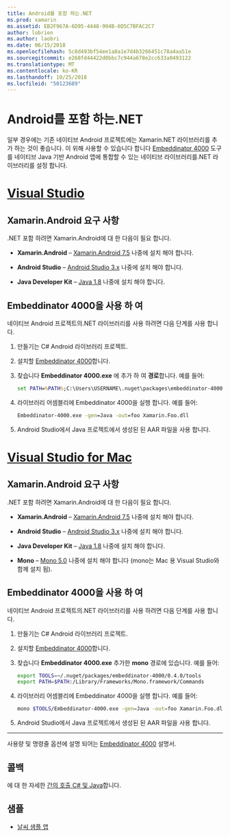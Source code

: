 ```yaml
---
title: Android를 포함 하는.NET
ms.prod: xamarin
ms.assetid: EB2F967A-6D95-4448-994B-6D5C7BFAC2C7
author: lobrien
ms.author: laobri
ms.date: 06/15/2018
ms.openlocfilehash: 5c8d493bf54ee1a8a1e7d4b3266451c78a4aa51e
ms.sourcegitcommit: e268fd44422d0bbc7c944a678e2cc633a0493122
ms.translationtype: MT
ms.contentlocale: ko-KR
ms.lasthandoff: 10/25/2018
ms.locfileid: "50123689"
---
```

# <a name="net-embedding-on-android"></a>Android를 포함 하는.NET

일부 경우에는 기존 네이티브 Android 프로젝트에는 Xamarin.NET 라이브러리를 추가 하는 것이 좋습니다. 이 위해 사용할 수 있습니다 합니다 [Embeddinator 4000](https://www.nuget.org/packages/Embeddinator-4000/) 도구를 네이티브 Java 기반 Android 앱에 통합할 수 있는 네이티브 라이브러리를.NET 라이브러리를 설정 합니다.

# <a name="visual-studiotabwindows"></a>[Visual Studio](#tab/windows)

## <a name="xamarinandroid-requirements"></a>Xamarin.Android 요구 사항

.NET 포함 하려면 Xamarin.Android에 대 한 다음이 필요 합니다.

-   **Xamarin.Android** &ndash; [Xamarin.Android 7.5](https://visualstudio.microsoft.com/xamarin/) 나중에 설치 해야 합니다.

-   **Android Studio** &ndash; [Android Studio 3.x](https://developer.android.com/studio/) 나중에 설치 해야 합니다.

-   **Java Developer Kit** &ndash; [Java 1.8](http://www.oracle.com/technetwork/java/javase/downloads/jdk8-downloads-2133151.html) 나중에 설치 해야 합니다.


## <a name="using-embeddinator-4000"></a>Embeddinator 4000을 사용 하 여

네이티브 Android 프로젝트의.NET 라이브러리를 사용 하려면 다음 단계를 사용 합니다.

1.  만들기는 C# Android 라이브러리 프로젝트.

2.  설치할 [Embeddinator 4000](https://www.nuget.org/packages/Embeddinator-4000/)합니다.

3.  찾습니다 **Embeddinator 4000.exe** 에 추가 하 여 **경로**합니다. 예를 들어:

    ```cmd
    set PATH=%PATH%;C:\Users\USERNAME\.nuget\packages\embeddinator-4000\0.4.0\tools
    ```

4.  라이브러리 어셈블리에 Embeddinator 4000을 실행 합니다. 예를 들어:

    ```cmd
    Embeddinator-4000.exe -gen=Java -out=foo Xamarin.Foo.dll
    ```

5.  Android Studio에서 Java 프로젝트에서 생성된 된 AAR 파일을 사용 합니다.


# <a name="visual-studio-for-mactabmacos"></a>[Visual Studio for Mac](#tab/macos)

## <a name="xamarinandroid-requirements"></a>Xamarin.Android 요구 사항

.NET 포함 하려면 Xamarin.Android에 대 한 다음이 필요 합니다.

-   **Xamarin.Android** &ndash; [Xamarin.Android 7.5](https://visualstudio.microsoft.com/xamarin/) 나중에 설치 해야 합니다.

-   **Android Studio** &ndash; [Android Studio 3.x](https://developer.android.com/studio/) 나중에 설치 해야 합니다.

-   **Java Developer Kit** &ndash; [Java 1.8](http://www.oracle.com/technetwork/java/javase/downloads/jdk8-downloads-2133151.html) 나중에 설치 해야 합니다.

-   **Mono** &ndash; [Mono 5.0](http://www.mono-project.com/download/) 나중에 설치 해야 합니다 (mono는 Mac 용 Visual Studio와 함께 설치 됨).


## <a name="using-embeddinator-4000"></a>Embeddinator 4000을 사용 하 여

네이티브 Android 프로젝트의.NET 라이브러리를 사용 하려면 다음 단계를 사용 합니다.

1.  만들기는 C# Android 라이브러리 프로젝트.

2.  설치할 [Embeddinator 4000](https://www.nuget.org/packages/Embeddinator-4000/)합니다.

3.  찾습니다 **Embeddinator 4000.exe** 추가한 **mono** 경로에 있습니다. 예를 들어:

    ```bash
    export TOOLS=~/.nuget/packages/embeddinator-4000/0.4.0/tools
    export PATH=$PATH:/Library/Frameworks/Mono.framework/Commands
    ```

4.  라이브러리 어셈블리에 Embeddinator 4000을 실행 합니다. 예를 들어:

    ```bash
    mono $TOOLS/Embeddinator-4000.exe -gen=Java -out=foo Xamarin.Foo.dll
    ```

5.  Android Studio에서 Java 프로젝트에서 생성된 된 AAR 파일을 사용 합니다.

-----

사용량 및 명령줄 옵션에 설명 되어는 [Embeddinator 4000](https://github.com/mono/Embeddinator-4000/blob/master/Usage.md#java--c) 설명서.


## <a name="callbacks"></a>콜백

에 대 한 자세한 [간의 호출 C# 및 Java](callbacks.md)합니다.

## <a name="samples"></a>샘플

* [날씨 샘플 앱](https://github.com/jamesmontemagno/embeddinator-weather)
